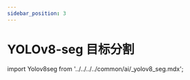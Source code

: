 ```yaml
---
sidebar_position: 3
---
```


# YOLOv8-seg 目标分割

import Yolov8seg from '../../../../common/ai/\_yolov8_seg.mdx';

<Yolov8seg />

